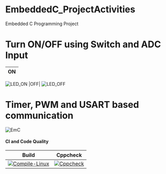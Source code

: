 # EmbeddedC_ProjectActivities
Embedded C Programming Project

# Turn ON/OFF using Switch and ADC Input
|ON|
|:--:|
![LED_ON](https://user-images.githubusercontent.com/65185434/116271027-3f61a500-a79d-11eb-882a-bc937fcae880.JPG)
|OFF|
![LED_OFF](https://user-images.githubusercontent.com/65185434/116271075-48527680-a79d-11eb-93cd-c63da5171593.JPG)


# Timer, PWM and USART based communication
![EmC](https://user-images.githubusercontent.com/65185434/116447329-7dca9300-a875-11eb-9d52-1faae309af9c.JPG)


#### CI and Code Quality

|Build|Cppcheck|
|:--:|:--:|
|[![Compile-Linux](https://github.com/Sumanth181099/EmbeddedC_ProjectActivities/actions/workflows/Compile.yml/badge.svg)](https://github.com/Sumanth181099/EmbeddedC_ProjectActivities/actions/workflows/Compile.yml)|[![Cppcheck](https://github.com/Sumanth181099/EmbeddedC_ProjectActivities/actions/workflows/CodeQuality.yml/badge.svg)](https://github.comSumanth181099/EmbeddedC_ProjectActivities/actions/workflows/CodeQuality.yml)|
